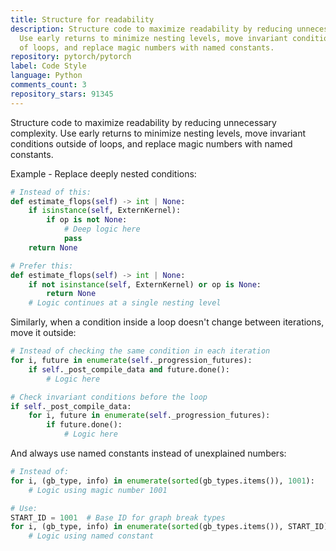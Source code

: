 ```yaml
---
title: Structure for readability
description: Structure code to maximize readability by reducing unnecessary complexity.
  Use early returns to minimize nesting levels, move invariant conditions outside
  of loops, and replace magic numbers with named constants.
repository: pytorch/pytorch
label: Code Style
language: Python
comments_count: 3
repository_stars: 91345
---
```


Structure code to maximize readability by reducing unnecessary complexity. Use early returns to minimize nesting levels, move invariant conditions outside of loops, and replace magic numbers with named constants.

Example - Replace deeply nested conditions:
```python
# Instead of this:
def estimate_flops(self) -> int | None:
    if isinstance(self, ExternKernel):
        if op is not None:
            # Deep logic here
            pass
    return None

# Prefer this:
def estimate_flops(self) -> int | None:
    if not isinstance(self, ExternKernel) or op is None:
        return None
    # Logic continues at a single nesting level
```

Similarly, when a condition inside a loop doesn't change between iterations, move it outside:
```python
# Instead of checking the same condition in each iteration
for i, future in enumerate(self._progression_futures):
    if self._post_compile_data and future.done():
        # Logic here

# Check invariant conditions before the loop
if self._post_compile_data:
    for i, future in enumerate(self._progression_futures):
        if future.done():
            # Logic here
```

And always use named constants instead of unexplained numbers:
```python
# Instead of:
for i, (gb_type, info) in enumerate(sorted(gb_types.items()), 1001):
    # Logic using magic number 1001

# Use:
START_ID = 1001  # Base ID for graph break types
for i, (gb_type, info) in enumerate(sorted(gb_types.items()), START_ID):
    # Logic using named constant
```